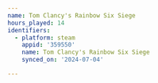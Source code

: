 ```yaml
---
name: Tom Clancy's Rainbow Six Siege
hours_played: 14
identifiers:
  - platform: steam
    appid: '359550'
    name: Tom Clancy's Rainbow Six Siege
    synced_on: '2024-07-04'

---
```

